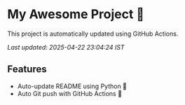 # My Awesome Project 🚀

This project is automatically updated using GitHub Actions.

_Last updated: 2025-04-22 23:04:24 IST_

## Features
- Auto-update README using Python 🐍
- Auto Git push with GitHub Actions 🤖
